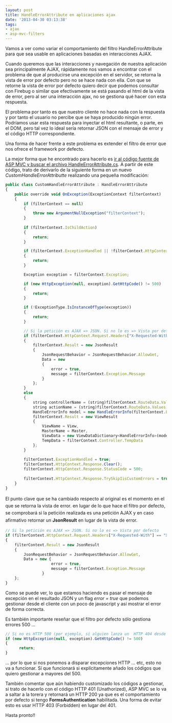 ```yaml
---
layout: post
title: HandleErrorAttribute en aplicaciones ajax
date: '2013-04-30 03:13:38'
tags:
- ajax
- asp-mvc-filters
---
```



Vamos a ver como variar el comportamiento del filtro HandleErrorAttribute para que sea usable en aplicaciones basadas en interacciones AJAX.

Cuando queremos que las interacciones y navegación de nuestra aplicación sea principalmente AJAX, rápidamente nos vamos a encontrar con el problema de que al producirse una excepción en el servidor, se retorna la vista de error por defecto pero no se hace nada con ella. Con que se retorne la vista de error por defecto quiero decir que podemos consultar con Firebug o similar que efectivamente se está pasando el html de la vista de error, pero al ser una interacción ajax, no se gestiona qué hacer con esta respuesta.

El problema por tanto es que nuestro cliente no hace nada con la respuesta y por tanto el usuario no percibe que se haya producido ningún error. Podríamos usar esta respuesta para inyectar el html resultante, o parte, en el DOM, pero tal vez lo ideal sería retornar JSON con el mensaje de error y el código HTTP correspondiente.

Una forma de hacer frente a este problema es extender el filtro de error que nos ofrece el framework <span>por defecto.</span>

La mejor forma que he encontrado para hacerlo es [ir al código fuente de ASP MVC y buscar el archivo HandleErrorAttribute.cs](http://aspnetwebstack.codeplex.com/SourceControl/latest#src/System.Web.Mvc/HandleErrorAttribute.cs "HandleError"). A partir de este código, trato de derivarlo de la siguiente forma en un nuevo *CustomHandleErrorAttributte* realizando una pequeña modificación:

```javascript
public class CustomHandleErrorAttribute : HandleErrorAttribute
{
    public override void OnException(ExceptionContext filterContext)
    {	
        if (filterContext == null)
        {
            throw new ArgumentNullException("filterContext");
        }
		
        if (filterContext.IsChildAction)
        {
            return;
        }

        if (filterContext.ExceptionHandled || !filterContext.HttpContext.IsCustomErrorEnabled)
        {
            return;
        }

        Exception exception = filterContext.Exception;

        if (new HttpException(null, exception).GetHttpCode() != 500)
        {
            return;
        }

        if (!ExceptionType.IsInstanceOfType(exception))
        {
            return;
        }

        // Si la petición es AJAX => JSON. Si no lo es => Vista por defecto.
        if (filterContext.HttpContext.Request.Headers["X-Requested-With"] == "XMLHttpRequest")
        {
            filterContext.Result = new JsonResult 
            { 
                JsonRequestBehavior = JsonRequestBehavior.AllowGet, 
                Data = new 
                { 
                    error = true,
                    message = filterContext.Exception.Message
                } 
            };
        }
        else
		{
            string controllerName = (string)filterContext.RouteData.Values["controller"];
            string actionName = (string)filterContext.RouteData.Values["action"];
            HandleErrorInfo model = new HandleErrorInfo(filterContext.Exception, controllerName, actionName);
            filterContext.Result = new ViewResult
            {
                ViewName = View,
                MasterName = Master,
                ViewData = new ViewDataDictionary<HandleErrorInfo>(model),
                TempData = filterContext.Controller.TempData
            };
		}
        
		filterContext.ExceptionHandled = true;
        filterContext.HttpContext.Response.Clear();
		filterContext.HttpContext.Response.StatusCode = 500;
		
        filterContext.HttpContext.Response.TrySkipIisCustomErrors = true;		
    }
}
```

<span style="font-size: 1em; line-height: 1.6em;">El punto clave que se ha cambiado respecto al original es el momento en el que se retorna la vista de error. en lugar de lo que hace el filtro por defecto, se comprobará si la petición realizada es una petición AJAX y en caso afirmativo retornar un **JsonResult** en lugar de la vista de error.</span>

```javascript
// Si la petición es AJAX => JSON. Si no lo es => Vista por defecto
if (filterContext.HttpContext.Request.Headers["X-Requested-With"] == "XMLHttpRequest")
{
    filterContext.Result = new JsonResult 
    { 
        JsonRequestBehavior = JsonRequestBehavior.AllowGet, 
        Data = new { 
                    error = true,
                    message = filterContext.Exception.Message
                } 
    };
}
```

Como se puede ver, lo que estamos haciendo es pasar el mensaje de excepción en el resultado JSON y un flag *error = true* que podemos gestionar desde el cliente con un poco de javascript y así mostrar el error de forma correcta.

Es también importante reseñar que el filtro por defecto sólo gestiona errores 500 …

```javascript
// Si no es HTTP 500 (por ejemplo, si alguien lanza un  HTTP 404 desde una acción), ignórarlo
if (new HttpException(null, exception).GetHttpCode() != 500)
{
      return;
}
```

… por lo que si nos ponemos a disparar excepciones HTTP … etc, esto no va a funcionar. Sí que funcionará si explícitamente añado los códigos que quiero gestionar a mayores del 500.

También comentar que aún habiendo customizado los códigos a gestionar, si trato de hacerlo con el código HTTP 401 (Unathorized), ASP MVC se lo va a saltar a la torera y retornará un HTTP 200 ya que es el comportamiento por defecto si tengo **FormsAuthentication** habilitada. Una forma de evitar esto es usar HTTP 403 (Forbidden) en lugar del 401.

Hasta pronto!!


